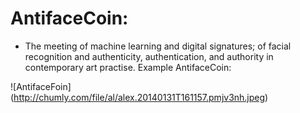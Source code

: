 AntifaceCoin:
=============
* The meeting of machine learning and digital signatures; of facial recognition and authenticity, authentication, and authority in contemporary art practise. Example AntifaceCoin:


![AntifaceFoin] (http://chumly.com/file/al/alex.20140131T161157.pmjv3nh.jpeg)
